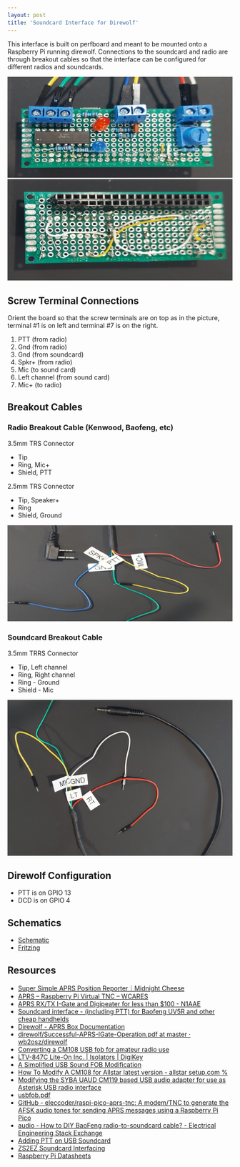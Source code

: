 ```yaml
---
layout: post
title: 'Soundcard Interface for Direwolf'
---
```

This interface is built on perfboard and meant to be mounted onto a Raspberry Pi
running direwolf. Connections to the soundcard and radio are through breakout
cables so that the interface can be configured for different radios and
soundcards.

![alt text](/assets/hat-top.jpg "component side")
![alt text](/assets/hat-bottom.jpg "wiring side")


## Screw Terminal Connections

Orient the board so that the screw terminals are on top as in the picture, terminal #1 is on left and terminal #7
is on the right.


1. PTT (from radio)
1. Gnd (from radio)
1. Gnd (from soundcard)
1. Spkr+ (from radio)
1. Mic (to sound card)
1. Left channel (from sound card)
1. Mic+ (to radio)

## Breakout Cables

### Radio Breakout Cable (Kenwood, Baofeng, etc)

3.5mm TRS Connector

- Tip
- Ring, Mic+
- Shield, PTT

2.5mm TRS Connector

- Tip, Speaker+
- Ring
- Shield, Ground

![alt text](/assets/kenwood-breakout.jpg "K1 Connector")

### Soundcard Breakout Cable

3.5mm TRRS Connector

- Tip, Left channel
- Ring, Right channel
- Ring - Ground
- Shield - Mic

![alt text](/assets/audio-breakout.jpg "TRRS Connector")

## Direwolf Configuration

- PTT is on GPIO 13
- DCD is on GPIO 4

## Schematics

- [Schematic](/assets/soundcard-interface_schem.png)
- [Fritzing](/assets/soundcard-interface.fzz)

## Resources

- [Super Simple APRS Position Reporter｜Midnight Cheese](http://midnightcheese.com/2015/12/super-simple-aprs-position-beacon/)
- [APRS – Raspberry Pi Virtual TNC – WCARES](https://wcares.org/special-interests-3/aprs/aprs-raspberry-pi-virtual-tnc/)
- [APRS RX/TX I-Gate and Digipeater for less than $100 - N1AAE](https://n1aae.com/raspberry-pi-aprs-direwolf-linux-igate-digipeater/" )
- [Soundcard interface - (including PTT) for Baofeng UV5R and other cheap handhelds](https://k0rx.com/blog/2017/11/baofeng.html)
- [Direwolf - APRS Box Documentation](http://elafargue.github.io/aprs-box/direwolf/)
- [direwolf/Successful-APRS-IGate-Operation.pdf at master · wb2osz/direwolf](https://github.com/wb2osz/direwolf/blob/master/doc/Successful-APRS-IGate-Operation.pdf)
- [Converting a CM108 USB fob for amateur radio use](https://www.marrold.co.uk/2018/04/converting-cm108-usb-fob-for-amateur.html)
- [LTV-847C Lite-On Inc. | Isolators | DigiKey](https://www.digikey.com/en/products/detail/liteon/LTV-847C/1711628)
- [A Simplified USB Sound FOB Modification](https://hamvoip.org/hamradio/usb_fob_simple_modification/)
- [How To Modify A CM108 for Allstar latest version - allstar setup.com %](https://allstarsetup.com/how-to-modify-a-cm108-for-allstar/)
- [Modifying the SYBA UAUD CM119 based USB audio adapter for use as Asterisk USB radio interface](http://www.repeater-builder.com/projects/fob/syba-small-fob.html)
- [usbfob.pdf](http://rtpdir.weebly.com/uploads/1/6/8/7/1687703/usbfob.pdf)
- [GitHub - eleccoder/raspi-pico-aprs-tnc: A modem/TNC to generate the AFSK audio tones for sending APRS messages using a Raspberry Pi Pico](https://github.com/eleccoder/raspi-pico-aprs-tnc)
- [audio - How to DIY BaoFeng radio-to-soundcard cable? - Electrical Engineering Stack Exchange](https://electronics.stackexchange.com/questions/471893/how-to-diy-baofeng-radio-to-soundcard-cable)
- [Adding PTT on USB Soundcard](https://yd0nxx.wordpress.com/2020/05/12/adding-ptt-on-usb-soundcard/)
- [ZS2EZ Soundcard Interfacing](http://www.zs2ez.co.za/Soundcard/Soundcard.htm)
- [Raspberry Pi Datasheets](https://datasheets.raspberrypi.com/)

